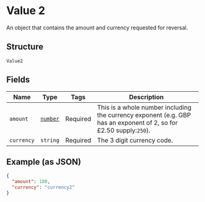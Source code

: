 
# Value 2

An object that contains the amount and currency requested for reversal.

## Structure

`Value2`

## Fields

| Name | Type | Tags | Description |
|  --- | --- | --- | --- |
| `amount` | [`number`](../../doc/models/number.md) | Required | This is a whole number including the currency exponent (e.g. GBP has an exponent of 2, so for £2.50 supply:`250`). |
| `currency` | `string` | Required | The 3 digit currency code. |

## Example (as JSON)

```json
{
  "amount": 180,
  "currency": "currency2"
}
```

